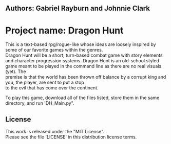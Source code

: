 ## Authors: Gabriel Rayburn and Johnnie Clark  

# **Project name: Dragon Hunt**  
This is a text-based rpg/rogue-like whose ideas are loosely inspired by some of our favorite games within the genres.  
Dragon Hunt will be a short, turn-based combat game with story elements and character progression systems. Dragon Hunt is an old-school styled game meant to be played in the command line as there are no real visuals (yet). The  
premise is that the world has been thrown off balance by a corrupt king and you, the player, are sent to put a stop  
to the evil that has come over the continent.  
  
To play this game, download all of the files listed, store them in the same directory, and run 'DH_Main.py".


## License  
  
This work is released under the "MIT License".  
Please see the file 'LICENSE' in this distribution license terms.  
